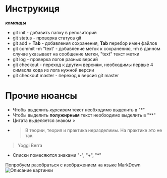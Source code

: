 # Инструкиця
***команды***
* git init - добавить папку в репозиторий 
* git status - проверка статуса git
* git add + **Tab** - добавления сохранения, **Tab** перебор имен файлов    
* git commit -m "text' - добавление меток к сохранению, -m в данном случае указывает на сообщение метки, "text" текст метки
* git log - проверка логов разных версий
* git checkout - переход к другим версиям, необходимы первые 4 символа кода из лога нужной версии
* git checkout master - переход к версия git master

# **Прочие нюансы**
- Чтобы выделить *курсивом* текст необходимо выделить в "*"
- Чтобы выделить **полужирным** текст необходимо выделить в "**"
- Цитата выделяется знаком > 
- > В теории, теория и практика неразделимы. На практике это не так.
> Yoggi Berra
- Списки помесяются знаками "-", "+", "*"

Попробуем разобраться с изображением на языке MarkDown
<image src="https://picsum.photos/800/600" alt="Описание картинки">
